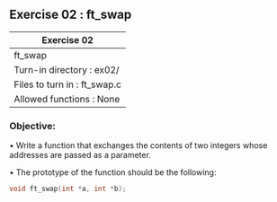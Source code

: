 ## Exercise 02 : ft_swap

|               Exercise 02             |
|---------------------------------------|
|              ft_swap                  |
| Turn-in directory : ex02/             |
| Files to turn in : ft_swap.c          |
| Allowed functions : None              |

 ### Objective: 

• Write a function that exchanges the contents of two integers whose addresses
are passed as a parameter.

• The prototype of the function should be the following:
```C
void ft_swap(int *a, int *b);
```
